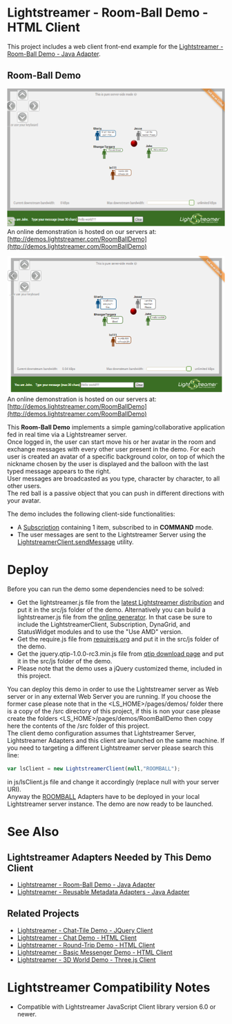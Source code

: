 # Lightstreamer - Room-Ball Demo - HTML Client #

<!-- START DESCRIPTION lightstreamer-example-roomball-client-javascript -->

This project includes a web client front-end example for the [Lightstreamer - Room-Ball Demo - Java Adapter](https://github.com/Weswit/Lightstreamer-example-RoomBall-adapter-java).

## Room-Ball Demo ##

[![screenshot](screen_demo_large.png)](http://demos.lightstreamer.com/RoomBallDemo)<br>
An online demonstration is hosted on our servers at:[http://demos.lightstreamer.com/RoomBallDemo](http://demos.lightstreamer.com/RoomBallDemo)<br>

[![screenshot](screen_demo_large_2.png)](http://demos.lightstreamer.com/RoomBallDemo)<br>
An online demonstration is hosted on our servers at:[http://demos.lightstreamer.com/RoomBallDemo](http://demos.lightstreamer.com/RoomBallDemo)<br>


This <b>Room-Ball Demo</b> implements a simple gaming/collaborative application fed in real time via a Lightstreamer server.<br>
Once logged in, the user can start move his or her avatar in the room and exchange messages with every other user present in the demo. For each user is created an avatar of a specific background color, on top of which the nickname chosen by the user is displayed and the balloon with the last typed message appears to the right.<br>
User messages are broadcasted as you type, character by character, to all other users.<br>
The red ball is a passive object that you can push in different directions with your avatar.<br>

The demo includes the following client-side functionalities:
* A [Subscription](http://www.lightstreamer.com/docs/client_javascript_uni_api/Subscription.html) containing 1 item, subscribed to in <b>COMMAND</b> mode.
* The user messages are sent to the Lightstreamer Server using the [LightstreamerClient.sendMessage](http://www.lightstreamer.com/docs/client_javascript_uni_api/LightstreamerClient.html#sendMessage) utility.

<!-- END DESCRIPTION lightstreamer-example-roomball-client-javascript -->
# Deploy #

Before you can run the demo some dependencies need to be solved:

-  Get the lightstreamer.js file from the [latest Lightstreamer distribution](http://www.lightstreamer.com/download) 
   and put it in the src/js folder of the demo. Alternatively you can build a lightstreamer.js file from the 
   [online generator](http://www.lightstreamer.com/distros/Lightstreamer_Allegro-Presto-Vivace_5_1_1_Colosseo_20130305/Lightstreamer/DOCS-SDKs/sdk_client_javascript/tools/generator.html).
   In that case be sure to include the LightstreamerClient, Subscription, DynaGrid, and StatusWidget modules and to use the "Use AMD" version.
-  Get the require.js file from [requirejs.org](http://requirejs.org/docs/download.html) and put it in the src/js folder of the demo.
-  Get the jquery.qtip-1.0.0-rc3.min.js file from [qtip download page](http://craigsworks.com/projects/qtip/download/) and put it in the src/js folder of the demo.
-  Please note that the demo uses a jQuery customized theme, included in this project.

You can deploy this demo in order to use the Lightstreamer server as Web server or in any external Web Server you are running. 
If you choose the former case please note that in the <LS_HOME>/pages/demos/ folder there is a copy of the /src directory of this project, if this is non your case please create the folders <LS_HOME>/pages/demos/RoomBallDemo then copy here the contents of the /src folder of this project.<br>
The client demo configuration assumes that Lightstreamer Server, Lightstreamer Adapters and this client are launched on the same machine. If you need to targeting a different Lightstreamer server please search this line:
```js
var lsClient = new LightstreamerClient(null,"ROOMBALL");
```
in js/lsClient.js file and change it accordingly (replace null with your server URI).<br>
Anyway the [ROOMBALL](https://github.com/Weswit/Lightstreamer-example-RoomBall-adapter-java) Adapters have to be deployed in your local Lightstreamer server instance.
The demo are now ready to be launched.

# See Also #

## Lightstreamer Adapters Needed by This Demo Client ##

<!-- START RELATED_ENTRIES -->
* [Lightstreamer - Room-Ball Demo - Java Adapter](https://github.com/Weswit/Lightstreamer-example-RoomBall-adapter-java)
* [Lightstreamer - Reusable Metadata Adapters - Java Adapter](https://github.com/Weswit/Lightstreamer-example-ReusableMetadata-adapter-java)

<!-- END RELATED_ENTRIES -->

## Related Projects ##

* [Lightstreamer - Chat-Tile Demo - JQuery Client](https://github.com/Weswit/Lightstreamer-example-ChatTile-client-javascript)
* [Lightstreamer - Chat Demo - HTML Client](https://github.com/Weswit/Lightstreamer-example-Chat-client-javascript)
* [Lightstreamer - Round-Trip Demo - HTML Client](https://github.com/Weswit/Lightstreamer-example-RoundTrip-client-javascript)
* [Lightstreamer - Basic Messenger Demo - HTML Client](https://github.com/Weswit/Lightstreamer-example-Messenger-client-javascript)
* [Lightstreamer - 3D World Demo - Three.js Client](https://github.com/Weswit/Lightstreamer-example-3DWorld-client-javascript)

# Lightstreamer Compatibility Notes #

- Compatible with Lightstreamer JavaScript Client library version 6.0 or newer.